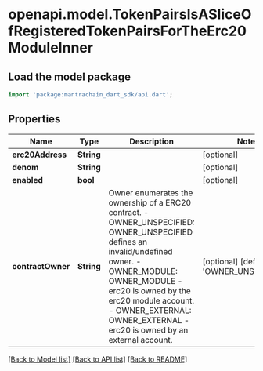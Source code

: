 # openapi.model.TokenPairsIsASliceOfRegisteredTokenPairsForTheErc20ModuleInner

## Load the model package
```dart
import 'package:mantrachain_dart_sdk/api.dart';
```

## Properties
Name | Type | Description | Notes
------------ | ------------- | ------------- | -------------
**erc20Address** | **String** |  | [optional] 
**denom** | **String** |  | [optional] 
**enabled** | **bool** |  | [optional] 
**contractOwner** | **String** | Owner enumerates the ownership of a ERC20 contract.   - OWNER_UNSPECIFIED: OWNER_UNSPECIFIED defines an invalid/undefined owner.  - OWNER_MODULE: OWNER_MODULE - erc20 is owned by the erc20 module account.  - OWNER_EXTERNAL: OWNER_EXTERNAL - erc20 is owned by an external account. | [optional] [default to 'OWNER_UNSPECIFIED']

[[Back to Model list]](../README.md#documentation-for-models) [[Back to API list]](../README.md#documentation-for-api-endpoints) [[Back to README]](../README.md)


